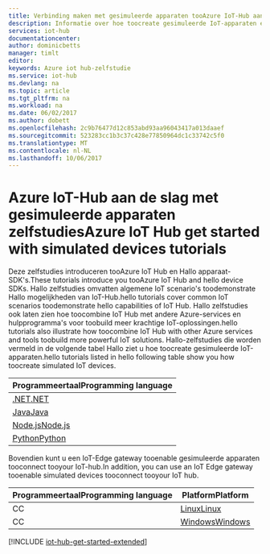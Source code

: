 ```yaml
---
title: Verbinding maken met gesimuleerde apparaten tooAzure IoT-Hub aan de slag | Microsoft Docs
description: Informatie over hoe toocreate gesimuleerde IoT-apparaten en verbind ze tooAzure IoT Hub. Uw apparaten kunnen verzenden telemetrie tooIoT Hub en Iot-Hub kunt controleren en beheren van uw apparaten.
services: iot-hub
documentationcenter: 
author: dominicbetts
manager: timlt
editor: 
keywords: Azure iot hub-zelfstudie
ms.service: iot-hub
ms.devlang: na
ms.topic: article
ms.tgt_pltfrm: na
ms.workload: na
ms.date: 06/02/2017
ms.author: dobett
ms.openlocfilehash: 2c9b76477d12c853abd93aa96043417a013daaef
ms.sourcegitcommit: 523283cc1b3c37c428e77850964dc1c33742c5f0
ms.translationtype: MT
ms.contentlocale: nl-NL
ms.lasthandoff: 10/06/2017
---
```

# <a name="azure-iot-hub-get-started-with-simulated-devices-tutorials"></a><span data-ttu-id="deb7f-105">Azure IoT-Hub aan de slag met gesimuleerde apparaten zelfstudies</span><span class="sxs-lookup"><span data-stu-id="deb7f-105">Azure IoT Hub get started with simulated devices tutorials</span></span>

<span data-ttu-id="deb7f-106">Deze zelfstudies introduceren tooAzure IoT Hub en Hallo apparaat-SDK's.</span><span class="sxs-lookup"><span data-stu-id="deb7f-106">These tutorials introduce you tooAzure IoT Hub and hello device SDKs.</span></span> <span data-ttu-id="deb7f-107">Hallo zelfstudies omvatten algemene IoT scenario's toodemonstrate Hallo mogelijkheden van IoT-Hub.</span><span class="sxs-lookup"><span data-stu-id="deb7f-107">hello tutorials cover common IoT scenarios toodemonstrate hello capabilities of IoT Hub.</span></span> <span data-ttu-id="deb7f-108">Hallo zelfstudies ook laten zien hoe toocombine IoT Hub met andere Azure-services en hulpprogramma's voor toobuild meer krachtige IoT-oplossingen.</span><span class="sxs-lookup"><span data-stu-id="deb7f-108">hello tutorials also illustrate how toocombine IoT Hub with other Azure services and tools toobuild more powerful IoT solutions.</span></span> <span data-ttu-id="deb7f-109">Hallo-zelfstudies die worden vermeld in de volgende tabel Hallo ziet u hoe toocreate gesimuleerde IoT-apparaten.</span><span class="sxs-lookup"><span data-stu-id="deb7f-109">hello tutorials listed in hello following table show you how toocreate simulated IoT devices.</span></span>

| <span data-ttu-id="deb7f-110">Programmeertaal</span><span class="sxs-lookup"><span data-stu-id="deb7f-110">Programming language</span></span> |
|----------------------|
| <span data-ttu-id="deb7f-111">[.NET][Sim_NET]</span><span class="sxs-lookup"><span data-stu-id="deb7f-111">[.NET][Sim_NET]</span></span>      |
| <span data-ttu-id="deb7f-112">[Java][Sim_Jav]</span><span class="sxs-lookup"><span data-stu-id="deb7f-112">[Java][Sim_Jav]</span></span>      |
| <span data-ttu-id="deb7f-113">[Node.js][Sim_Nd]</span><span class="sxs-lookup"><span data-stu-id="deb7f-113">[Node.js][Sim_Nd]</span></span>    |
| <span data-ttu-id="deb7f-114">[Python][Sim_Pyth]</span><span class="sxs-lookup"><span data-stu-id="deb7f-114">[Python][Sim_Pyth]</span></span>   |

<span data-ttu-id="deb7f-115">Bovendien kunt u een IoT-Edge gateway tooenable gesimuleerde apparaten tooconnect tooyour IoT-hub.</span><span class="sxs-lookup"><span data-stu-id="deb7f-115">In addition, you can use an IoT Edge gateway tooenable simulated devices tooconnect tooyour IoT hub.</span></span>

| <span data-ttu-id="deb7f-116">Programmeertaal</span><span class="sxs-lookup"><span data-stu-id="deb7f-116">Programming language</span></span> | <span data-ttu-id="deb7f-117">Platform</span><span class="sxs-lookup"><span data-stu-id="deb7f-117">Platform</span></span>           |
|----------------------|------------------- |
| <span data-ttu-id="deb7f-118">C</span><span class="sxs-lookup"><span data-stu-id="deb7f-118">C</span></span>                    | <span data-ttu-id="deb7f-119">[Linux][Sim_Lnx]</span><span class="sxs-lookup"><span data-stu-id="deb7f-119">[Linux][Sim_Lnx]</span></span>   |
| <span data-ttu-id="deb7f-120">C</span><span class="sxs-lookup"><span data-stu-id="deb7f-120">C</span></span>                    | <span data-ttu-id="deb7f-121">[Windows][Sim_Win]</span><span class="sxs-lookup"><span data-stu-id="deb7f-121">[Windows][Sim_Win]</span></span> |

[!INCLUDE [iot-hub-get-started-extended](../../includes/iot-hub-get-started-extended.md)]

[Sim_NET]: iot-hub-csharp-csharp-getstarted.md
[Sim_Jav]: iot-hub-java-java-getstarted.md
[Sim_Nd]: iot-hub-node-node-getstarted.md
[Sim_Pyth]: iot-hub-python-getstarted.md
[Sim_Lnx]: iot-hub-linux-iot-edge-get-started.md
[Sim_Win]: iot-hub-windows-iot-edge-get-started.md
